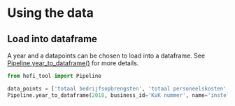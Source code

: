 # Using the data

## Load into dataframe

A year and a datapoints can be chosen to load into a dataframe. See [Pipeline.year_to_dataframe()](../reference/pipeline.md#year_to_dataframe) for more details.

```python
from hefi_tool import Pipeline

data_points = ['totaal bedrijfsopbrengsten', 'totaal personeelskosten', 'totaal personeel']
Pipeline.year_to_dataframe(2018, business_id='KvK nummer', name='instelling', data_points=data_points)
```
